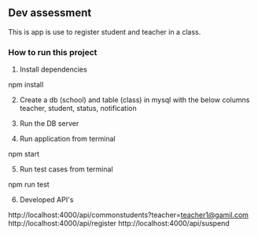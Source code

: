 ## Dev assessment
This is app is use to register student and teacher in a class.

### How to run this project

1. Install dependencies

npm install

2. Create a db (school) and table (class) in mysql with the below columns
	teacher, student, status, notification

3. Run the DB server 

4. Run application from terminal

npm start

5. Run test cases from terminal

npm run test

6. Developed API's

http://localhost:4000/api/commonstudents?teacher=teacher1@gamil.com
http://localhost:4000/api/register
http://localhost:4000/api/suspend

